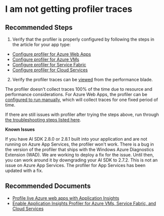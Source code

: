 <properties
    pageTitle="I am not getting profiler traces"
    description="I am not getting profiler traces"
    service="microsoft.insights"
    resource="components"
    authors="brahmnes"
    ms.author="brahmnes"
    displayOrder="40"
    selfHelpType="generic"
    productPesIds="15693"
    supportTopicIds="32602204"
    cloudEnvironments="public"
 />
# I am not getting profiler traces

## **Recommended Steps**

1. Verify that the profiler is properly configured by following the steps in the article for your app type:

  * [Configure profiler for Azure Web Apps](https://go.microsoft.com/fwlink/?linkid=867935)
  * [Configure profiler for Azure VMs](https://docs.microsoft.com/azure/application-insights/app-insights-profiler-vm?toc=/azure/azure-monitor/toc.json)
  * [Configure profiler for Service Fabric](https://docs.microsoft.com/azure/application-insights/app-insights-profiler-servicefabric?toc=/azure/azure-monitor/toc.json)
  * [Configure profiler for Cloud Services](https://docs.microsoft.com/azure/application-insights/app-insights-profiler-cloudservice?toc=/azure/azure-monitor/toc.json)
  
2. Verify the profiler traces can be [viewed](https://docs.microsoft.com/azure/application-insights/app-insights-profiler-overview?toc=/azure/azure-monitor/toc.json#view-profiler-data) from the performance blade.<br>

The profiler doesn't collect traces 100% of the time due to resource and performance considerations. For Azure Web Apps, the profiler can be [configured to run manually](https://docs.microsoft.com/azure/application-insights/app-insights-profiler-settings?toc=/azure/azure-monitor/toc.json#profileondemand), which will collect traces for one fixed period of time.

If there are still issues with profiler after trying the steps above, run through [the troubleshooting steps listed here](https://docs.microsoft.com/azure/application-insights/app-insights-profiler-troubleshooting?toc=/azure/azure-monitor/toc.json).<br>

**Known Issues**

If you have AI SDK 2.8.0 or 2.8.1 built into your application and are not running on Azure App Services, the profiler won't work. There is a bug in the version of the profiler that ships with the Windows Azure Diagnostics Extension (WAD). We are working to deploy a fix for the issue. Until then, you can work around it by downgrading your AI SDK to 2.7.2. This is not an issue on Azure App Services. The profiler for App Services has been updated with a fix.

## **Recommended Documents**

* [Profile live Azure web apps with Application Insights](https://docs.microsoft.com/azure/application-insights/app-insights-profiler-overview?toc=/azure/azure-monitor/toc.json)<br>
* [Enable Application Insights Profiler for Azure VMs, Service Fabric, and Cloud Services](https://docs.microsoft.com/azure/application-insights/app-insights-profiler-vm?toc=/azure/azure-monitor/toc.json)
